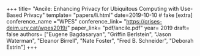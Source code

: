 +++
title= "Ancile: Enhancing Privacy for Ubiquitous Computing with Use-Based Privacy"
template= "papers/li.html"
date=2019-10-10 # fake
[extra]
conference_name ="WPES"
conference_link= "https://crises-deim.urv.cat/wpes2019/"
paper_link= "pdf/ancile.pdf"
year= 2019
draft= false
authors= ["Eugene Bagdasaryan", "Griffin Berlstein", "Jason Waterman", "Eleanor Birrell", "Nate Foster", "Fred B. Schneider", "Deborah Estrin"]
+++
